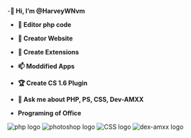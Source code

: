  -<b>👋 Hi, I’m @HarveyWNvm
- 👀 Editor php code
- 🌱 Creator Website
- 💞️ Create Extensions
- 📫 Moddified Apps
- 🏆 Create CS 1.6 Plugin
- 💬 Ask me about PHP, PS, CSS, Dev-AMXX </b>

- <b>Programing of Office</b>


<img src="https://i.imgur.com/b6xYwwn.jpg" alt="php logo" />  <img src="https://i.imgur.com/uAjogjT.png" alt="photoshop logo" />    <img src="https://i.imgur.com/vMlPUDC.png" alt="CSS logo" />   <img src="https://i.imgur.com/K5Q7vOB.png" alt="dex-amxx logo" />  

